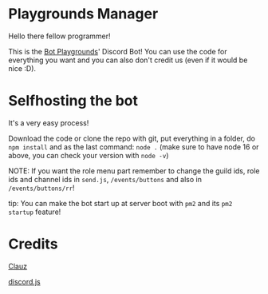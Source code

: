 # Playgrounds Manager
Hello there fellow programmer!

This is the [Bot Playgrounds](https://discord.gg/XrQ4DTJ39t)' Discord Bot! You can use the code for everything you want and you can also don't credit us (even if it would be nice :D).
# Selfhosting the bot
It's a very easy process!

Download the code or clone the repo with git, put everything in a folder, do `npm install` and as the last command: `node .` (make sure to have node 16 or above, you can check your version with `node -v`)

NOTE: If you want the role menu part remember to change the guild ids, role ids and channel ids in `send.js`, `/events/buttons` and also in `/events/buttons/rr`!

tip: You can make the bot start up at server boot with `pm2` and its `pm2 startup` feature!
# Credits
[Clauz](https://discord.com/users/805500495283617853)

[discord.js](https://discord.js.org)
